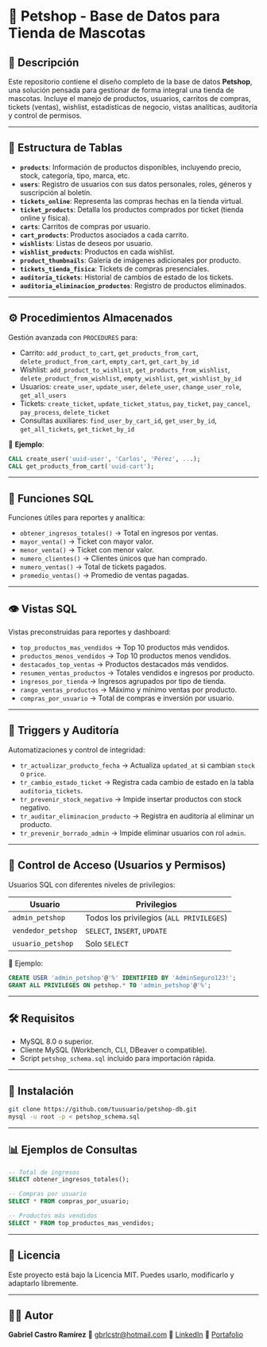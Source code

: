 # 🐾 Petshop - Base de Datos para Tienda de Mascotas

## 📌 Descripción

Este repositorio contiene el diseño completo de la base de datos **Petshop**, una solución pensada para gestionar de forma integral una tienda de mascotas. Incluye el manejo de productos, usuarios, carritos de compras, tickets (ventas), wishlist, estadísticas de negocio, vistas analíticas, auditoría y control de permisos.

---

## 🧱 Estructura de Tablas

* **`products`**: Información de productos disponibles, incluyendo precio, stock, categoría, tipo, marca, etc.
* **`users`**: Registro de usuarios con sus datos personales, roles, géneros y suscripción al boletín.
* **`tickets_online`**: Representa las compras hechas en la tienda virtual.
* **`ticket_products`**: Detalla los productos comprados por ticket (tienda online y física).
* **`carts`**: Carritos de compras por usuario.
* **`cart_products`**: Productos asociados a cada carrito.
* **`wishlists`**: Listas de deseos por usuario.
* **`wishlist_products`**: Productos en cada wishlist.
* **`product_thumbnails`**: Galería de imágenes adicionales por producto.
* **`tickets_tienda_fisica`**: Tickets de compras presenciales.
* **`auditoria_tickets`**: Historial de cambios de estado de los tickets.
* **`auditoria_eliminacion_productos`**: Registro de productos eliminados.

---

## ⚙️ Procedimientos Almacenados

Gestión avanzada con `PROCEDURES` para:

* Carrito: `add_product_to_cart`, `get_products_from_cart`, `delete_product_from_cart`, `empty_cart`, `get_cart_by_id`
* Wishlist: `add_product_to_wishlist`, `get_products_from_wishlist`, `delete_product_from_wishlist`, `empty_wishlist`, `get_wishlist_by_id`
* Usuarios: `create_user`, `update_user`, `delete_user`, `change_user_role`, `get_all_users`
* Tickets: `create_ticket`, `update_ticket_status`, `pay_ticket`, `pay_cancel`, `pay_process`, `delete_ticket`
* Consultas auxiliares: `find_user_by_cart_id`, `get_user_by_id`, `get_all_tickets`, `get_ticket_by_id`

📌 **Ejemplo**:

```sql
CALL create_user('uuid-user', 'Carlos', 'Pérez', ...);
CALL get_products_from_cart('uuid-cart');
```

---

## 🧮 Funciones SQL

Funciones útiles para reportes y analítica:

* `obtener_ingresos_totales()` → Total en ingresos por ventas.
* `mayor_venta()` → Ticket con mayor valor.
* `menor_venta()` → Ticket con menor valor.
* `numero_clientes()` → Clientes únicos que han comprado.
* `numero_ventas()` → Total de tickets pagados.
* `promedio_ventas()` → Promedio de ventas pagadas.

---

## 👁️ Vistas SQL

Vistas preconstruidas para reportes y dashboard:

* `top_productos_mas_vendidos` → Top 10 productos más vendidos.
* `productos_menos_vendidos` → Top 10 productos menos vendidos.
* `destacados_top_ventas` → Productos destacados más vendidos.
* `resumen_ventas_productos` → Totales vendidos e ingresos por producto.
* `ingresos_por_tienda` → Ingresos agrupados por tipo de tienda.
* `rango_ventas_productos` → Máximo y mínimo ventas por producto.
* `compras_por_usuario` → Total de compras e inversión por usuario.

---

## 🧐 Triggers y Auditoría

Automatizaciones y control de integridad:

* `tr_actualizar_producto_fecha` → Actualiza `updated_at` si cambian `stock` o `price`.
* `tr_cambio_estado_ticket` → Registra cada cambio de estado en la tabla `auditoria_tickets`.
* `tr_prevenir_stock_negativo` → Impide insertar productos con stock negativo.
* `tr_auditar_eliminacion_producto` → Registra en auditoría al eliminar un producto.
* `tr_prevenir_borrado_admin` → Impide eliminar usuarios con rol `admin`.

---

## 🔐 Control de Acceso (Usuarios y Permisos)

Usuarios SQL con diferentes niveles de privilegios:

| Usuario            | Privilegios                              |
| ------------------ | ---------------------------------------- |
| `admin_petshop`    | Todos los privilegios (`ALL PRIVILEGES`) |
| `vendedor_petshop` | `SELECT`, `INSERT`, `UPDATE`             |
| `usuario_petshop`  | Solo `SELECT`                            |

📌 Ejemplo:

```sql
CREATE USER 'admin_petshop'@'%' IDENTIFIED BY 'AdminSeguro123!';
GRANT ALL PRIVILEGES ON petshop.* TO 'admin_petshop'@'%';
```

---

## 🛠️ Requisitos

* MySQL 8.0 o superior.
* Cliente MySQL (Workbench, CLI, DBeaver o compatible).
* Script `petshop_schema.sql` incluido para importación rápida.

---

## 🚀 Instalación

```bash
git clone https://github.com/tuusuario/petshop-db.git
mysql -u root -p < petshop_schema.sql
```

---

## 📊 Ejemplos de Consultas

```sql
-- Total de ingresos
SELECT obtener_ingresos_totales();

-- Compras por usuario
SELECT * FROM compras_por_usuario;

-- Productos más vendidos
SELECT * FROM top_productos_mas_vendidos;
```

---

## 🪪 Licencia

Este proyecto está bajo la Licencia MIT. Puedes usarlo, modificarlo y adaptarlo libremente.

---

## 👨‍💼 Autor

**Gabriel Castro Ramírez**
📧 [gbrlcstr@hotmail.com](mailto:gbrlcstr@hotmail.com)
🔗 [LinkedIn](https://www.linkedin.com/in/gabrielcastro1221)
📁 [Portafolio](https://github.com/GabrielCastro1221)
